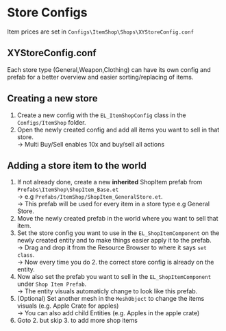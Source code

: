 # Store Configs
Item prices are set in `Configs\ItemShop\Shops\XYStoreConfig.conf`

## XYStoreConfig.conf
Each store type (General,Weapon,Clothing) can have its own config and prefab for a better overview and easier sorting/replacing of items.

## Creating a new store
1. Create a new config with the `EL_ItemShopConfig` class in the `Configs/ItemShop` folder.
2. Open the newly created config and add all items you want to sell in that store. \
	-> Multi Buy/Sell enables 10x and buy/sell all actions

## Adding a store item to the world
1. If not already done, create a new **inherited** ShopItem prefab from `Prefabs\ItemShop\ShopItem_Base.et` \
	-> e.g `Prefabs/ItemShop/ShopItem_GeneralStore.et`. \
	-> This prefab will be used for every item in a store type e.g General Store.
2. Move the newly created prefab in the world where you want to sell that item.
3. Set the store config you want to use in the `EL_ShopItemComponent` on the newly created entity and to make things easier apply it to the prefab. \
	-> Drag and drop it from the Resource Browser to where it says `set class`. \
	-> Now every time you do 2. the correct store config is already on the entity.
4. Now also set the prefab you want to sell in the `EL_ShopItemComponent` under `Shop Item Prefab`. \
	-> The entity visuals automaticly change to look like this prefab.
4. (Optional) Set another mesh in the `MeshObject` to change the items visuals (e.g. Apple Crate for apples)\
	-> You can also add child Entities (e.g. Apples in the apple crate)
5. Goto 2. but skip 3. to add more shop items
